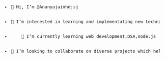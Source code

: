 <pre>
 <li>👋 Hi, I’m @Ananyajainhdjsj</li>  
 <li>👀 I’m interested in learning and implementating new techniques.</li>
 <li>    🌱 I’m currently learning web development,DSA,node.js</li>
 <li>💞️ I’m looking to collaborate on diverse projects which helps me to hone my skills</li>
</pre>

<!---
Ananyajainhdjsj/Ananyajainhdjsj is a ✨ special ✨ repository because its `README.md` (this file) appears on your GitHub profile.
You can click the Preview link to take a look at your changes.
--->
